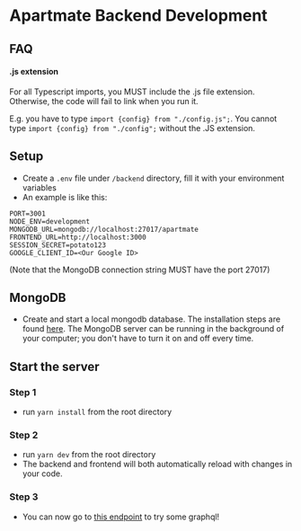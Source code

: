 # Apartmate Backend Development

## FAQ

#### .js extension

For all Typescript imports, you MUST include the .js file extension. Otherwise, the code will fail to link when you run it. 

E.g. you have to type `import {config} from "./config.js";`. You cannot type `import {config} from "./config";` without the .JS extension.

## Setup

- Create a `.env` file under `/backend` directory, fill it with your environment variables
- An example is like this:
```
PORT=3001
NODE_ENV=development
MONGODB_URL=mongodb://localhost:27017/apartmate
FRONTEND_URL=http://localhost:3000
SESSION_SECRET=potato123
GOOGLE_CLIENT_ID=<Our Google ID>
```

(Note that the MongoDB connection string MUST have the port 27017)

## MongoDB

- Create and start a local mongodb database. The installation steps are found [here](https://docs.mongodb.com/manual/installation/). The MongoDB server can be running in the background of your computer; you don't have to turn it on and off every time.

## Start the server

### Step 1

- run `yarn install` from the root directory

### Step 2
- run `yarn dev` from the root directory
- The backend and frontend will both automatically reload with changes in your code.

### Step 3

- You can now go to [this endpoint](http://localhost:8080/graphql) to try some graphql!
